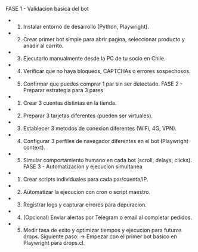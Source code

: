 FASE 1 - Validacion basica del bot
- 1. Instalar entorno de desarrollo (Python, Playwright).
- 2. Crear primer bot simple para abrir pagina, seleccionar producto y anadir al carrito.
- 3. Ejecutarlo manualmente desde la PC de tu socio en Chile.
- 4. Verificar que no haya bloqueos, CAPTCHAs o errores sospechosos.
- 5. Confirmar que puedes comprar 1 par sin ser detectado.
FASE 2 - Preparar estrategia para 3 pares
- 1. Crear 3 cuentas distintas en la tienda.
- 2. Preparar 3 tarjetas diferentes (pueden ser virtuales).
- 3. Establecer 3 metodos de conexion diferentes (WiFi, 4G, VPN).
- 4. Configurar 3 perfiles de navegador diferentes en el bot (Playwright context).
- 5. Simular comportamiento humano en cada bot (scroll, delays, clicks).
FASE 3 - Automatizacion y ejecucion simultanea
- 1. Crear scripts individuales para cada par/cuenta/IP.
- 2. Automatizar la ejecucion con cron o script maestro.
- 3. Registrar logs y capturar errores para depuracion.
- 4. (Opcional) Enviar alertas por Telegram o email al completar pedidos.
- 5. Medir tasa de exito y optimizar tiempos y ejecucion para futuros drops.
Siguiente paso:
-> Empezar con el primer bot basico en Playwright para drops.cl.